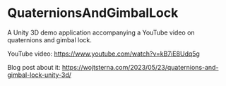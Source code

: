 # QuaternionsAndGimbalLock
A Unity 3D demo application accompanying a YouTube video on quaternions and gimbal lock.

YouTube video: https://www.youtube.com/watch?v=kB7iE8Udq5g

Blog post about it: https://wojtsterna.com/2023/05/23/quaternions-and-gimbal-lock-unity-3d/
